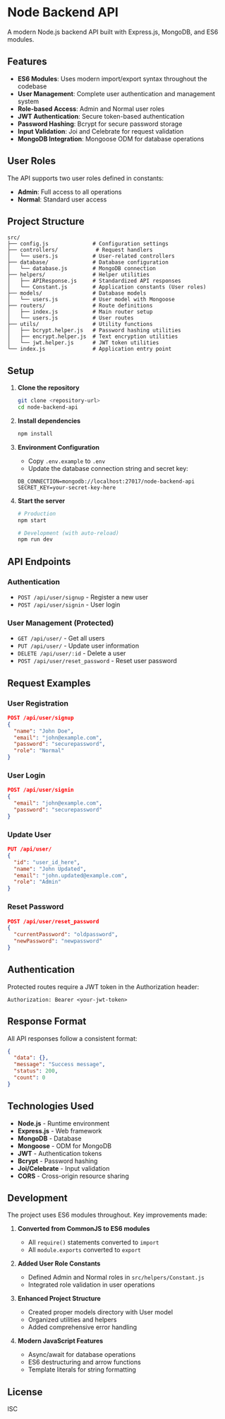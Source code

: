 # Node Backend API

A modern Node.js backend API built with Express.js, MongoDB, and ES6 modules.

## Features

- **ES6 Modules**: Uses modern import/export syntax throughout the codebase
- **User Management**: Complete user authentication and management system
- **Role-based Access**: Admin and Normal user roles
- **JWT Authentication**: Secure token-based authentication
- **Password Hashing**: Bcrypt for secure password storage
- **Input Validation**: Joi and Celebrate for request validation
- **MongoDB Integration**: Mongoose ODM for database operations

## User Roles

The API supports two user roles defined in constants:
- **Admin**: Full access to all operations
- **Normal**: Standard user access

## Project Structure

```
src/
├── config.js              # Configuration settings
├── controllers/            # Request handlers
│   └── users.js           # User-related controllers
├── database/              # Database configuration
│   └── database.js        # MongoDB connection
├── helpers/               # Helper utilities
│   ├── APIResponse.js     # Standardized API responses
│   └── Constant.js        # Application constants (User roles)
├── models/                # Database models
│   └── users.js           # User model with Mongoose
├── routers/               # Route definitions
│   ├── index.js           # Main router setup
│   └── users.js           # User routes
├── utils/                 # Utility functions
│   ├── bcrypt.helper.js   # Password hashing utilities
│   ├── encrypt.helper.js  # Text encryption utilities
│   └── jwt.helper.js      # JWT token utilities
└── index.js               # Application entry point
```

## Setup

1. **Clone the repository**
   ```bash
   git clone <repository-url>
   cd node-backend-api
   ```

2. **Install dependencies**
   ```bash
   npm install
   ```

3. **Environment Configuration**
   - Copy `.env.example` to `.env`
   - Update the database connection string and secret key:
   ```env
   DB_CONNECTION=mongodb://localhost:27017/node-backend-api
   SECRET_KEY=your-secret-key-here
   ```

4. **Start the server**
   ```bash
   # Production
   npm start
   
   # Development (with auto-reload)
   npm run dev
   ```

## API Endpoints

### Authentication
- `POST /api/user/signup` - Register a new user
- `POST /api/user/signin` - User login

### User Management (Protected)
- `GET /api/user/` - Get all users
- `PUT /api/user/` - Update user information
- `DELETE /api/user/:id` - Delete a user
- `POST /api/user/reset_password` - Reset user password

## Request Examples

### User Registration
```json
POST /api/user/signup
{
  "name": "John Doe",
  "email": "john@example.com",
  "password": "securepassword",
  "role": "Normal"
}
```

### User Login
```json
POST /api/user/signin
{
  "email": "john@example.com",
  "password": "securepassword"
}
```

### Update User
```json
PUT /api/user/
{
  "id": "user_id_here",
  "name": "John Updated",
  "email": "john.updated@example.com",
  "role": "Admin"
}
```

### Reset Password
```json
POST /api/user/reset_password
{
  "currentPassword": "oldpassword",
  "newPassword": "newpassword"
}
```

## Authentication

Protected routes require a JWT token in the Authorization header:
```
Authorization: Bearer <your-jwt-token>
```

## Response Format

All API responses follow a consistent format:
```json
{
  "data": {},
  "message": "Success message",
  "status": 200,
  "count": 0
}
```

## Technologies Used

- **Node.js** - Runtime environment
- **Express.js** - Web framework
- **MongoDB** - Database
- **Mongoose** - ODM for MongoDB
- **JWT** - Authentication tokens
- **Bcrypt** - Password hashing
- **Joi/Celebrate** - Input validation
- **CORS** - Cross-origin resource sharing

## Development

The project uses ES6 modules throughout. Key improvements made:

1. **Converted from CommonJS to ES6 modules**
   - All `require()` statements converted to `import`
   - All `module.exports` converted to `export`

2. **Added User Role Constants**
   - Defined Admin and Normal roles in `src/helpers/Constant.js`
   - Integrated role validation in user operations

3. **Enhanced Project Structure**
   - Created proper models directory with User model
   - Organized utilities and helpers
   - Added comprehensive error handling

4. **Modern JavaScript Features**
   - Async/await for database operations
   - ES6 destructuring and arrow functions
   - Template literals for string formatting

## License

ISC
